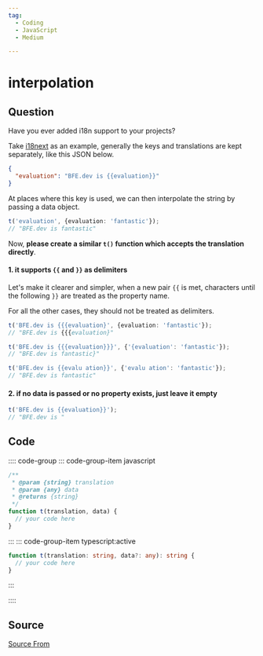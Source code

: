 ```yaml
---
tag:
  - Coding
  - JavaScript
  - Medium

---
```

  
# interpolation

## Question
Have you ever added i18n support to your projects?

Take [i18next](https://www.i18next.com/) as an example, generally the keys and translations are kept separately, like this JSON below.

```json
{
  "evaluation": "BFE.dev is {{evaluation}}"
}
```

At places where this key is used, we can then interpolate the string by passing a data object.

```ts
t('evaluation', {evaluation: 'fantastic'});
// "BFE.dev is fantastic"
```

Now, **please create a similar `t()` function which accepts the translation directly**.

#### 1\. it supports `{{` and `}}` as delimiters

Let's make it clearer and simpler, when a new pair `{{` is met, characters until the following `}}` are treated as the property name.

For all the other cases, they should not be treated as delimiters.

```ts
t('BFE.dev is {{{evaluation}', {evaluation: 'fantastic'});
// "BFE.dev is {{{evaluation}"

t('BFE.dev is {{{evaluation}}}', {'{evaluation': 'fantastic'});
// "BFE.dev is fantastic}"

t('BFE.dev is {{evalu ation}}', {'evalu ation': 'fantastic'});
// "BFE.dev is fantastic"
```

#### 2\. if no data is passed or no property exists, just leave it empty

```ts
t('BFE.dev is {{evaluation}}');
// "BFE.dev is "
```

## Code
:::: code-group
::: code-group-item javascript
```javascript
/**
 * @param {string} translation
 * @param {any} data
 * @returns {string}
 */
function t(translation, data) {
  // your code here
}
```
:::
    ::: code-group-item typescript:active
```typescript
function t(translation: string, data?: any): string {
  // your code here
}
```
:::
    
::::



##  Source
[Source From](https://bigfrontend.dev/problem/interpolation)

  